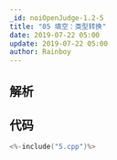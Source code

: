 ```yaml
---
_id: noiOpenJudge-1.2-5
title: "05 填空：类型转换"
date: 2019-07-22 05:00
update: 2019-07-22 05:00
author: Rainboy
---
```


## 解析

## 代码

```c
<%-include("5.cpp")%>
```

